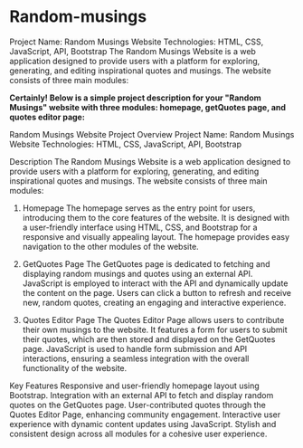 # Random-musings
Project Name: Random Musings Website
Technologies: HTML, CSS, JavaScript, API, Bootstrap
The Random Musings Website is a web application designed to provide users with a platform for exploring, generating, and editing inspirational quotes and musings. The website consists of three main modules:

**Certainly! Below is a simple project description for your "Random Musings" website with three modules: homepage, getQuotes page, and quotes editor page:**

Random Musings Website
Project Overview
Project Name: Random Musings Website
Technologies: HTML, CSS, JavaScript, API, Bootstrap

Description
The Random Musings Website is a web application designed to provide users with a platform for exploring, generating, and editing inspirational quotes and musings. The website consists of three main modules:

1. Homepage
The homepage serves as the entry point for users, introducing them to the core features of the website. It is designed with a user-friendly interface using HTML, CSS, and Bootstrap for a responsive and visually appealing layout. The homepage provides easy navigation to the other modules of the website.

2. GetQuotes Page
The GetQuotes page is dedicated to fetching and displaying random musings and quotes using an external API. JavaScript is employed to interact with the API and dynamically update the content on the page. Users can click a button to refresh and receive new, random quotes, creating an engaging and interactive experience.

3. Quotes Editor Page
The Quotes Editor Page allows users to contribute their own musings to the website. It features a form for users to submit their quotes, which are then stored and displayed on the GetQuotes page. JavaScript is used to handle form submission and API interactions, ensuring a seamless integration with the overall functionality of the website.

Key Features
Responsive and user-friendly homepage layout using Bootstrap.
Integration with an external API to fetch and display random quotes on the GetQuotes page.
User-contributed quotes through the Quotes Editor Page, enhancing community engagement.
Interactive user experience with dynamic content updates using JavaScript.
Stylish and consistent design across all modules for a cohesive user experience.
